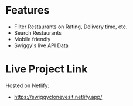 # Features 
- Filter Restaurants on Rating, Delivery time, etc.
- Search Restaurants
- Mobile friendly
- Swiggy's live API Data
  
# Live Project Link
Hosted on Netlify:
- https://swiggyclonevesit.netlify.app/

